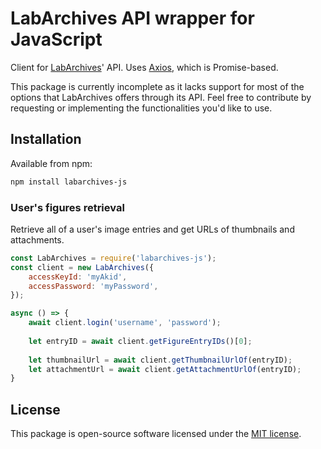 # LabArchives API wrapper for JavaScript

Client for [LabArchives](https://labarchives.com)' API.
Uses [Axios](https://github.com/axios/axios), which is Promise-based.

This package is currently incomplete as it lacks support for most of the options that LabArchives offers through its API.
Feel free to contribute by requesting or implementing the functionalities you'd like to use.

## Installation

Available from npm:
```bash
npm install labarchives-js
```

### User's figures retrieval

Retrieve all of a user's image entries and get URLs of thumbnails and attachments. 

```javascript
const LabArchives = require('labarchives-js');
const client = new LabArchives({
    accessKeyId: 'myAkid',
    accessPassword: 'myPassword',
});

async () => {
    await client.login('username', 'password');
    
    let entryID = await client.getFigureEntryIDs()[0];
    
    let thumbnailUrl = await client.getThumbnailUrlOf(entryID);
    let attachmentUrl = await client.getAttachmentUrlOf(entryID);
}
```


## License

This package is open-source software licensed under the [MIT license](https://opensource.org/licenses/MIT).